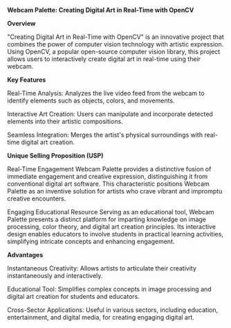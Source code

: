 **Webcam Palette: Creating Digital Art in Real-Time with OpenCV**

**Overview**

"Creating Digital Art in Real-Time with OpenCV" is an innovative project that combines the power of computer vision technology with artistic expression. Using OpenCV, a popular open-source computer vision library, this project allows users to interactively create digital art in real-time using their webcam.

**Key Features**

Real-Time Analysis: Analyzes the live video feed from the webcam to identify elements such as objects, colors, and movements.

Interactive Art Creation: Users can manipulate and incorporate detected elements into their artistic compositions.

Seamless Integration: Merges the artist's physical surroundings with real-time digital art creation.

**Unique Selling Proposition (USP)**

Real-Time Engagement
Webcam Palette provides a distinctive fusion of immediate engagement and creative expression, distinguishing it from conventional digital art software. This characteristic positions Webcam Palette as an inventive solution for artists who crave vibrant and impromptu creative encounters.

Engaging Educational Resource
Serving as an educational tool, Webcam Palette presents a distinct platform for imparting knowledge on image processing, color theory, and digital art creation principles. Its interactive design enables educators to involve students in practical learning activities, simplifying intricate concepts and enhancing engagement.

**Advantages**

Instantaneous Creativity: Allows artists to articulate their creativity instantaneously and interactively.

Educational Tool: Simplifies complex concepts in image processing and digital art creation for students and educators.

Cross-Sector Applications: Useful in various sectors, including education, entertainment, and digital media, for creating engaging digital art.

